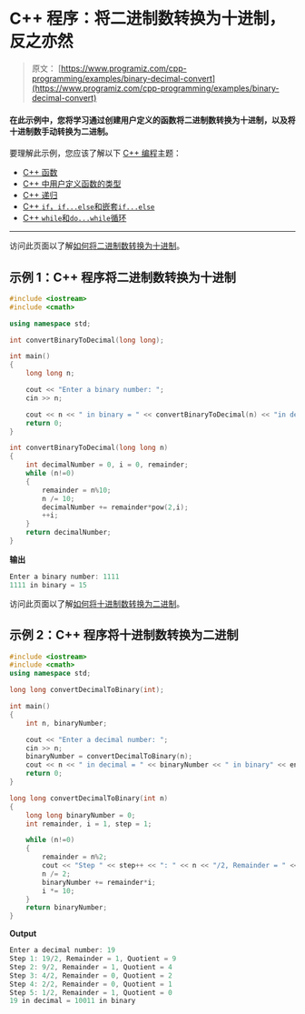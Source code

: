 # C++ 程序：将二进制数转换为十进制，反之亦然

> 原文： [https://www.programiz.com/cpp-programming/examples/binary-decimal-convert](https://www.programiz.com/cpp-programming/examples/binary-decimal-convert)

#### 在此示例中，您将学习通过创建用户定义的函数将二进制数转换为十进制，以及将十进制数手动转换为二进制。

要理解此示例，您应该了解以下 [C++ 编程](/cpp-programming "C++ tutorial")主题：

*   [C++ 函数](/cpp-programming/function)
*   [C++ 中用户定义函数的类型](/cpp-programming/user-defined-function-types)
*   [C++ 递归](/cpp-programming/recursion)
*   [C++ `if`，`if...else`和嵌套`if...else`](/cpp-programming/if-else)
*   [C++ `while`和`do...while`循环](/cpp-programming/do-while-loop)

* * *

访问此页面以了解[如何将二进制数转换为十进制](http://www.wikihow.com/Convert-from-Binary-to-Decimal "Binary number to Decimal")。

## 示例 1：C++ 程序将二进制数转换为十进制

```cpp
#include <iostream>
#include <cmath>

using namespace std;

int convertBinaryToDecimal(long long);

int main()
{
    long long n;

    cout << "Enter a binary number: ";
    cin >> n;

    cout << n << " in binary = " << convertBinaryToDecimal(n) << "in decimal";
    return 0;
}

int convertBinaryToDecimal(long long n)
{
    int decimalNumber = 0, i = 0, remainder;
    while (n!=0)
    {
        remainder = n%10;
        n /= 10;
        decimalNumber += remainder*pow(2,i);
        ++i;
    }
    return decimalNumber;
} 
```

**输出**

```cpp
Enter a binary number: 1111
1111 in binary = 15 
```

访问此页面以了解[如何将十进制数转换为二进制](http://www.wikihow.com/Convert-from-Decimal-to-Binary "Binary number to Decimal")。

## 示例 2：C++ 程序将十进制数转换为二进制

```cpp
#include <iostream>
#include <cmath>
using namespace std;

long long convertDecimalToBinary(int);

int main()
{
    int n, binaryNumber;

    cout << "Enter a decimal number: ";
    cin >> n;
    binaryNumber = convertDecimalToBinary(n);
    cout << n << " in decimal = " << binaryNumber << " in binary" << endl ;
    return 0;
}

long long convertDecimalToBinary(int n)
{
    long long binaryNumber = 0;
    int remainder, i = 1, step = 1;

    while (n!=0)
    {
        remainder = n%2;
        cout << "Step " << step++ << ": " << n << "/2, Remainder = " << remainder << ", Quotient = " << n/2 << endl;
        n /= 2;
        binaryNumber += remainder*i;
        i *= 10;
    }
    return binaryNumber;
}
```

**Output**

```cpp
Enter a decimal number: 19
Step 1: 19/2, Remainder = 1, Quotient = 9
Step 2: 9/2, Remainder = 1, Quotient = 4
Step 3: 4/2, Remainder = 0, Quotient = 2
Step 4: 2/2, Remainder = 0, Quotient = 1
Step 5: 1/2, Remainder = 1, Quotient = 0
19 in decimal = 10011 in binary
```